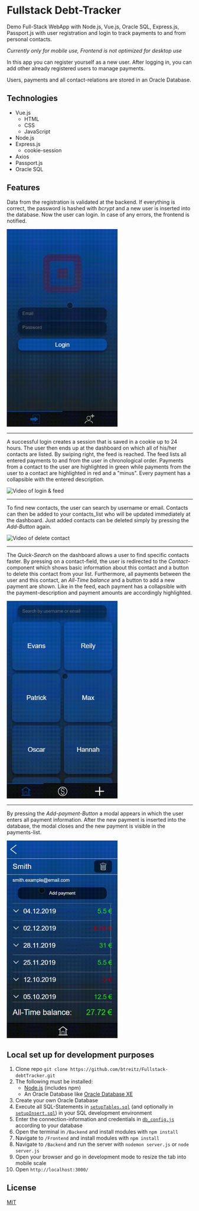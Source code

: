 # Fullstack Debt-Tracker
Demo Full-Stack WebApp with Node.js, Vue.js, Oracle SQL, Express.js, Passport.js with user registration and login to track payments to and from personal contacts.

_Currently only for mobile use, Frontend is not optimized for desktop use_

In this app you can register yourself as a new user. After logging in, you can add other already registered users to manage payments.

Users, payments and all contact-relations are stored in an Oracle Database.

## Technologies
* Vue.js
  * HTML
  * CSS
  * JavaScript
* Node.js
* Express.js
  * cookie-session
* Axios
* Passport.js
* Oracle SQL

## Features
Data from the registration is validated at the backend.
If everything is correct, the password is hashed with *bcrypt* and a new user is inserted into the database. Now the user can login.
In case of any errors, the frontend is notified.

<img src="/Frontend/src/assets/registration-cropped.gif" alt="Video of Registration" width="300"/>

***

A successful login creates a session that is saved in a cookie up to 24 hours.
The user then ends up at the dashboard on which all of his/her contacts are listed.
By swiping right, the feed is reached. The feed lists all entered payments to and from the user in chronological order.
Payments from a contact to the user are highlighted in green while payments from the user to a contact are highlighted in red and a "minus".
Every payment has a collapsible with the entered description.

<img src="/Frontend/src/assets/login & feed-cropped.gif" alt="Video of login & feed" width="300"/>

***

To find new contacts, the user can search by username or email. Contacts can then be added to your contacts_list who will be updated immediately at the dashboard. Just added contacts can be deleted simply by pressing the *Add-Button* again.

<img src="/Frontend/src/assets/Add & Delete-contact-cropped.gif" alt="Video of delete contact" width="300"/>

***

The *Quick-Search* on the dashboard allows a user to find specific contacts faster. By pressing on a contact-field, the user is redirected to the *Contact*-component which shows basic information about this contact and a button to delete this contact from your list. Furthermore, all payments between the user and this contact, an *All-Time balance* and a button to add a new payment are shown. Like in the feed, each payment has a collapsible with the payment-description and payment amounts are accordingly highlighted.

<img src="/Frontend/src/assets/Contact-information-cropped.gif" alt="Video of contact information" width="300"/>

***

By pressing the *Add-payment-Button* a modal appears in which the user enters all payment information. 
After the new payment is inserted into the database, the modal closes and the new payment is visible in the payments-list.

<img src="/Frontend/src/assets/Add-payment-cropped.gif" alt="Video of add payment" width="300"/>

## Local set up for development purposes
1. Clone repo `git clone https://github.com/btreitz/Fullstack-debtTracker.git`
2. The following must be installed:
    * [Node.js](https://nodejs.org/en/) (includes npm)
    * An Oracle Database like [Oracle Database XE](https://www.oracle.com/database/technologies/appdev/xe.html)
3. Create your own Oracle Database
4. Execute all SQL-Statements in [`setupTables.sql`](https://github.com/btreitz/Fullstack-debtTracker/blob/master/Backend/oracleSetup/setupTables) (and optionally in [`setupInsert.sql`](https://github.com/btreitz/Fullstack-debtTracker/blob/master/Backend/oracleSetup/setupTables)) in your SQL development environment
5. Enter the connection-information and credentials in [`db_config.js`](https://github.com/btreitz/Fullstack-debtTracker/blob/master/Backend/config/db_config.js) according to your database
6. Open the terminal in `/Backend` and install modules with `npm install`
7. Navigate to `/Frontend` and install modules with `npm install`
8. Navigate to `/Backend` and run the server with `nodemon server.js` or `node server.js`
9. Open your browser and go in development mode to resize the tab into mobile scale
10. Open `http://localhost:3000/`


## License
[MIT](https://choosealicense.com/licenses/mit/)
